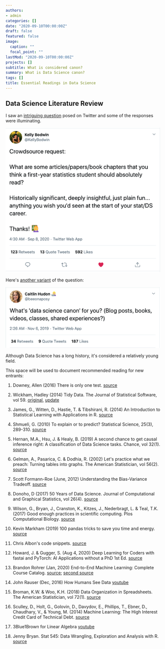 ```yaml
---
authors:
- admin
categories: []
date: "2020-09-10T00:00:00Z"
draft: false
featured: false
image:
  caption: ""
  focal_point: ""
lastMod: "2020-09-10T00:00:00Z"
projects: []
subtitle: What is considered canon?
summary: What is Data Science canon?
tags: []
title: Essential Readings in Data Science
---
```


## Data Science Literature Review

I saw an [intriguing question](https://twitter.com/KellyBodwin/status/1303083136046170112?s=20) posed on Twitter and some of the responses were illuminating.

![png](./reading_list.png)

Here's [another variant](https://twitter.com/beeonaposy/status/1191798851289649154?s=20) of the question:

![png](./ds_canon.png)


Although Data Science has a long history, it's considered a relatively young field. 

This space will be used to document recommended reading for new entrants:

1. Downey, Allen (2016) There is only one test. [source](http://allendowney.blogspot.com/2016/06/there-is-still-only-one-test.html)

2. Wickham, Hadley (2014) Tidy Data. The Journal of Statistical Software, vol 59. [original](https://vita.had.co.nz/papers/tidy-data.html), [update](https://tidyr.tidyverse.org/articles/tidy-data.html)

3. James, G., Witten, D., Hastie, T. & Tibshirani, R. (2014) An Introduction to Statistical Learning with Applications in R. [source](http://faculty.marshall.usc.edu/gareth-james/ISL/index.html)

4. Shmueli, G. (2010) To explain or to predict? Statistical Science, 25(3), 289-310. [source](https://projecteuclid.org/euclid.ss/1294167961)

5. Hernan, M.A., Hsu, J. & Healy, B. (2019) A second chance to get causal inference right: A classification of Data Science tasks. Chance, vol 32(1). [source](https://amstat.tandfonline.com/doi/full/10.1080/09332480.2019.1579578)

6. Gelman, A., Pasarica, C. & Dodhia, R. (2002) Let's practice what we preach: Turning tables into graphs. The American Statistician, vol 56(2). [source](https://www.tandfonline.com/doi/abs/10.1198/000313002317572790)

7. Scott Formann-Roe (June, 2012) Understanding the Bias-Variance Tradeoff. [source](http://scott.fortmann-roe.com/docs/BiasVariance.html)

8. Donoho, D (2017) 50 Years of Data Science. Journal of Computational and Graphical Statistics, vol 26(4). [source](https://www.tandfonline.com/doi/full/10.1080/10618600.2017.1384734)

9. Wilson, G., Bryan, J., Cranston, K., Kitzes, J., Nederbragt, L. & Teal, T.K. (2017) Good enough practices in scientific computing. Plos Computational Biology. [source](https://journals.plos.org/ploscompbiol/article?id=10.1371/journal.pcbi.1005510)

10. Kevin Markham (2019) 100 pandas tricks to save you time and energy. [source](https://www.dataschool.io/python-pandas-tips-and-tricks/)

11. Chris Albon's code snippets. [source](https://chrisalbon.com/)

12. Howard, J. & Gugger, S. (Aug 4, 2020) Deep Learning for Coders with fastai and PyTorch: AI Applications without a PhD 1st Ed. [source](https://course.fast.ai/)

13. Brandon Rohrer (Jan, 2020) End-to-End Machine Learning: Complete Course Catalog. [source](https://end-to-end-machine-learning.teachable.com/p/complete-course-library-full-end-to-end-machine-learning-catalog); [second source](https://e2eml.school/blog.html)

14. John Rauser (Dec, 2016) How Humans See Data [youtube](https://www.youtube.com/watch?v=fSgEeI2Xpdc)

15. Broman, K.W. & Woo, K.H. (2018) Data Organization in Spreadsheets. The American Statistician, vol 72(1). [source](https://www.tandfonline.com/doi/full/10.1080/00031305.2017.1375989)

16. Sculley, D., Holt, G., Golovin, D., Davydov, E., Phillips, T., Ebner, D., Chaudhary, V., & Young, M. (2014) Machine Learning: The High Interest Credit Card of Technical Debt. [source](https://research.google/pubs/pub43146/)

17. 3Blue1Brown for Linear Algebra [youtube](https://www.youtube.com/playlist?list=PLZHQObOWTQDPD3MizzM2xVFitgF8hE_ab)

18. Jenny Bryan. Stat 545: Data Wrangling, Exploration and Analysis with R. [source](https://stat545.com/)






